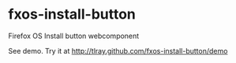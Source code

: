 fxos-install-button
===================

Firefox OS Install button webcomponent

See demo. Try it at http://tlray.github.com/fxos-install-button/demo
